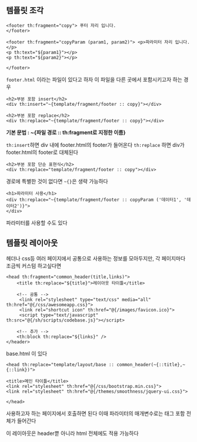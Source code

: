## 템플릿 조각

```
<footer th:fragment="copy"> 푸터 자리 입니다.
</footer>

<footer th:fragment="copyParam (param1, param2)"> <p>파라미터 자리 입니다.</p>  
<p th:text="${param1}"></p>  
<p th:text="${param2}"></p>

</footer>
```
`footer.html` 이라는 파일이 있다고 하자
이 파일을 다른 곳에서 포함시키고자 하는 경우

```
<h2>부분 포함 insert</h2>  
<div th:insert="~{template/fragment/footer :: copy}"></div>

<h2>부분 포함 replace</h2>  
<div th:replace="~{template/fragment/footer :: copy}"></div>
```
**기본 문법 : ~{파일 경로 :: th:fragment로 지정한 이름}**

`th:insert`하면 div 내에 footer.html의 footer가 들어온다
`th:replace` 하면 div가 footer.html의 footer로 대체된다

```
<h2>부분 포함 단순 표현식</h2>  
<div th:replace="template/fragment/footer :: copy"></div>
```
경로에 특별한 것이 없다면 `~{}`은 생략 가능하다

```
<h1>파라미터 사용</h1>
<div th:replace="~{template/fragment/footer :: copyParam ('데이터1', '데이터2')}">
</div>
```
파라미터를 사용할 수도 있다

## 템플릿 레이아웃

헤더나 css등 여러 페이지에서 공통으로 사용하는 정보를 모아두지만, 각 페이지마다 조금씩 커스텀 하고싶다면
```
<head th:fragment="common_header(title,links)">
	<title th:replace="${title}">레이아웃 타이틀</title>
	
	<!-- 공통 -->
	 <link rel="stylesheet" type="text/css" media="all" th:href="@{/css/awesomeapp.css}">
	 <link rel="shortcut icon" th:href="@{/images/favicon.ico}">
	 <script type="text/javascript" th:src="@{/sh/scripts/codebase.js}"></script>
	
	<!-- 추가 -->  
	<th:block th:replace="${links}" />
</header>
```
base.html 이 있다

```
<head th:replace="template/layout/base :: common_header(~{::title},~{::link})">

<title>메인 타이틀</title>  
<link rel="stylesheet" th:href="@{/css/bootstrap.min.css}">  
<link rel="stylesheet" th:href="@{/themes/smoothness/jquery-ui.css}">

</head>
```
사용하고자 하는 페이지에서 호출하면 된다
이때 파라미터의 매개변수로는 태그 포함 전체가 들어간다

이 레이아웃은 header뿐 아니라 html 전체에도 적용 가능하다
